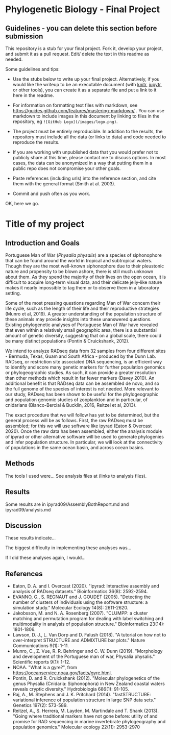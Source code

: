 # Phylogenetic Biology - Final Project

## Guidelines - you can delete this section before submission

This repository is a stub for your final project. Fork it, develop your project, and submit it as a pull request. Edit/ delete the text in this readme as needed.

Some guidelines and tips:

- Use the stubs below to write up your final project. Alternatively, if you would like the writeup to be an executable document (with [knitr](http://yihui.name/knitr/), [jupytr](http://jupyter.org/), or other tools), you can create it as a separate file and put a link to it here in the readme.

- For information on formatting text files with markdown, see https://guides.github.com/features/mastering-markdown/ . You can use markdown to include images in this document by linking to files in the repository, eg `![GitHub Logo](/images/logo.png)`.

- The project must be entirely reproducible. In addition to the results, the repository must include all the data (or links to data) and code needed to reproduce the results.

- If you are working with unpublished data that you would prefer not to publicly share at this time, please contact me to discuss options. In most cases, the data can be anonymized in a way that putting them in a public repo does not compromise your other goals.

- Paste references (including urls) into the reference section, and cite them with the general format (Smith at al. 2003).

- Commit and push often as you work.

OK, here we go.

# Title of my project

## Introduction and Goals

Portuguese Man of War (*Physalia physalis*) are a species of siphonophore that can be found around the world in tropical and subtropical waters. Though they are the most well-known siphonophore due to their pleustonic nature and propensity to be blown ashore, there is still much unknown about them. As they spend the majority of their lives on the open ocean, it is difficult to acquire long-term visual data, and their delicate jelly-like nature makes it nearly impossible to tag them or to observe them in a laboratory setting.

Some of the most pressing questions regarding Man of War concern their life cycle, such as the length of their life and their reproductive strategies (Munro et al, 2019). A greater understanding of the population structure of these animals may provide insights into these unanswered questions. Existing phylogenetic analyses of Portuguese Man of War have revealed that even within a relatively small geographic area, there is a substantial amount of genetic diversity, suggesting that on a global scale, there could be many distinct populations (Pontin & Cruickshank, 2012).


We intend to analyze RADseq data from 32 samples from four different sites - Bermuda, Texas, Guam and South Africa -  produced by the Dunn Lab. RADseq, or restriction site associated DNA sequencing, is an efficient way to identify and score many genetic markers for further population genomics or phylogeographic studies. As such, it can provide a greater resolution than other methods which result in far fewer markers (Davey 2010). An additional benefit is that RADseq data can be assembled de novo, and so the full genome of the species of interest is not needed. More relevant to our study, RADseq has been shown to be useful for the phylogeographic and population genomic studies of zooplankton and in particular, of cnidarians (Blanco-Bercial & Bucklin, 2016, Reitzel et al, 2013).

The exact procedure that we will follow has yet to be determined, but the general process will be as follows. First, the raw RADseq must be assembled; for this we will use software like ipyrad (Eaton & Overcast 2020). Once the raw data has been assembled, either the analysis module of ipyrad or other alternative software will be used to generate phylogenies and infer population structure. In particular, we will look at the connectivity of populations in the same ocean basin, and across ocean basins.  


## Methods

The tools I used were... See analysis files at (links to analysis files).

## Results

Some results are in  ipyrad09/AssemblyBothReport.md and ipyrad09/analysis.md

## Discussion

These results indicate...

The biggest difficulty in implementing these analyses was...

If I did these analyses again, I would...

## References
- Eaton, D. A. and I. Overcast (2020). "ipyrad: Interactive assembly and analysis of RADseq datasets." Bioinformatics 36(8): 2592-2594.
- EVANNO, G., S. REGNAUT and J. GOUDET (2005). "Detecting the number of clusters of individuals using the software structure: a simulation study." Molecular Ecology 14(8): 2611-2620.
- Jakobsson, M. and N. A. Rosenberg (2007). "CLUMPP: a cluster matching and permutation program for dealing with label switching and multimodality in analysis of population structure." Bioinformatics 23(14): 1801-1806.
- Lawson, D. J., L. Van Dorp and D. Falush (2018). "A tutorial on how not to over-interpret STRUCTURE and ADMIXTURE bar plots." Nature Communications 9(1): 1-11.
- Munro, C., Z. Vue, R. R. Behringer and C. W. Dunn (2019). "Morphology and development of the Portuguese man of war, Physalia physalis." Scientific reports 9(1): 1-12.
- NOAA. "What is a gyre?", from https://oceanservice.noaa.gov/facts/gyre.html.
- Pontin, D. and R. Cruickshank (2012). "Molecular phylogenetics of the genus Physalia (Cnidaria: Siphonophora) in New Zealand coastal waters reveals cryptic diversity." Hydrobiologia 686(1): 91-105.
- Raj, A., M. Stephens and J. K. Pritchard (2014). "fastSTRUCTURE: variational inference of population structure in large SNP data sets." Genetics 197(2): 573-589.
- Reitzel, A., S. Herrera, M. Layden, M. Martindale and T. Shank (2013). "Going where traditional markers have not gone before: utility of and promise for RAD sequencing in marine invertebrate phylogeography and population genomics." Molecular ecology 22(11): 2953-2970
